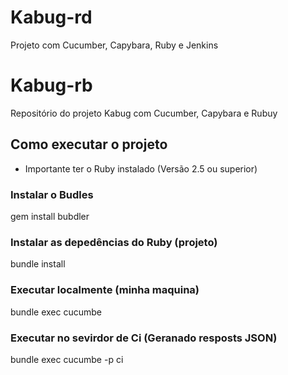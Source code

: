 # Kabug-rd
Projeto com Cucumber, Capybara, Ruby e Jenkins

# Kabug-rb
Repositório do projeto Kabug com Cucumber, Capybara e Rubuy

## Como executar  o projeto

* Importante ter o Ruby instalado  (Versão 2.5 ou superior)

### Instalar o Budles

gem install bubdler

### Instalar as depedências do Ruby (projeto)

bundle install

### Executar  localmente  (minha maquina)

bundle exec cucumbe

### Executar no sevirdor de Ci (Geranado resposts JSON)

bundle exec cucumbe  -p ci




